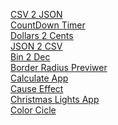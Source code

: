 [CSV 2 JSON](https://sam-uel-123.github.io/app-ideias/) <br>
[CountDown Timer](https://sam-uel-123.github.io/app-ideias/CountDown-Timer) <br>
[Dollars 2 Cents](https://sam-uel-123.github.io/app-ideias/Dollars2Cents) <br>
[JSON 2 CSV](https://sam-uel-123.github.io/app-ideias/JSON2CSV%20App) <br>
[Bin 2 Dec](https://sam-uel-123.github.io/app-ideias/bin2dec) <br>
[Border Radius Previwer](https://sam-uel-123.github.io/app-ideias/border-radius%20Previewer) <br>
[Calculate App](https://sam-uel-123.github.io/app-ideias/calculate-app) <br>
[Cause Effect](https://sam-uel-123.github.io/app-ideias/cause-effect) <br>
[Christmas Lights App](https://sam-uel-123.github.io/app-ideias/christmas-lights-app) <br>
[Color Cicle](https://sam-uel-123.github.io/app-ideias/colorCicle) <br>
